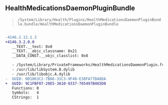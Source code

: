 ## HealthMedicationsDaemonPluginBundle

> `/System/Library/Health/Plugins/HealthMedicationsDaemonPluginBundle.bundle/HealthMedicationsDaemonPluginBundle`

```diff

-4146.2.12.1.3
+4146.3.2.0.0
   __TEXT.__text: 0x0
   __TEXT.__objc_classname: 0x21
   __DATA_CONST.__objc_classlist: 0x8

   - /System/Library/PrivateFrameworks/HealthMedicationsDaemonPlugin.framework/HealthMedicationsDaemonPlugin
   - /usr/lib/libSystem.B.dylib
   - /usr/lib/libobjc.A.dylib
-  UUID: 0D1863C2-7B66-31C3-9F40-E38FA77DA8DA
+  UUID: 9C1FBF07-20E5-3A10-9337-765497B465D0
   Functions: 0
   Symbols:   4
   CStrings:  1

```
